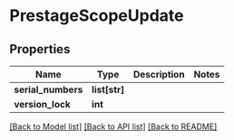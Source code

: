 # PrestageScopeUpdate

## Properties
Name | Type | Description | Notes
------------ | ------------- | ------------- | -------------
**serial_numbers** | **list[str]** |  | 
**version_lock** | **int** |  | 

[[Back to Model list]](../README.md#documentation-for-models) [[Back to API list]](../README.md#documentation-for-api-endpoints) [[Back to README]](../README.md)


